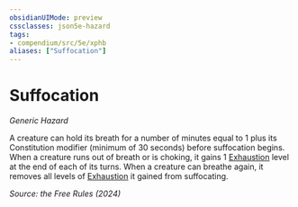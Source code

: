```yaml
---
obsidianUIMode: preview
cssclasses: json5e-hazard
tags:
- compendium/src/5e/xphb
aliases: ["Suffocation"]
---
```

# Suffocation
*Generic Hazard*  

A creature can hold its breath for a number of minutes equal to 1 plus its Constitution modifier (minimum of 30 seconds) before suffocation begins. When a creature runs out of breath or is choking, it gains 1 [Exhaustion](conditions.md#Exhaustion) level at the end of each of its turns. When a creature can breathe again, it removes all levels of [Exhaustion](conditions.md#Exhaustion) it gained from suffocating.

*Source: the Free Rules (2024)*